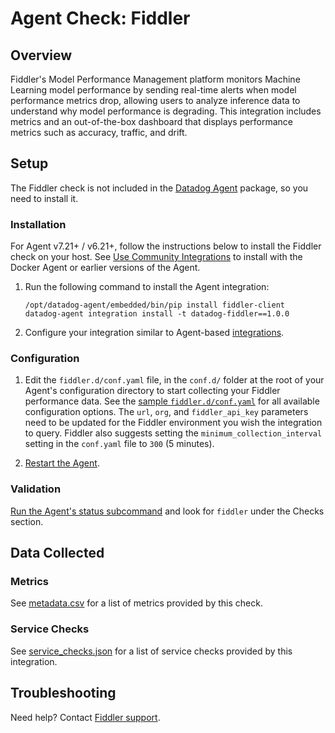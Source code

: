 # Agent Check: Fiddler

## Overview
Fiddler's Model Performance Management platform monitors Machine Learning model performance by sending real-time alerts when model performance metrics drop, allowing users to analyze inference data to understand why model performance is degrading. This integration includes metrics and an out-of-the-box dashboard that displays performance metrics such as accuracy, traffic, and drift.


## Setup

The Fiddler check is not included in the [Datadog Agent][2] package, so you need to install it.

### Installation

For Agent v7.21+ / v6.21+, follow the instructions below to install the Fiddler check on your host. See [Use Community Integrations][3] to install with the Docker Agent or earlier versions of the Agent.

1. Run the following command to install the Agent integration:

   ```shell
   /opt/datadog-agent/embedded/bin/pip install fiddler-client
   datadog-agent integration install -t datadog-fiddler==1.0.0
   ```

2. Configure your integration similar to Agent-based [integrations][4].

### Configuration

1. Edit the `fiddler.d/conf.yaml` file, in the `conf.d/` folder at the root of your Agent's configuration directory to start collecting your Fiddler performance data. See the [sample `fiddler.d/conf.yaml`][5] for all available configuration options. The `url`, `org`, and `fiddler_api_key` parameters need to be updated for the Fiddler environment you wish the integration to query. Fiddler also suggests setting the `minimum_collection_interval` setting in the `conf.yaml` file to `300` (5 minutes).

2. [Restart the Agent][6].

### Validation

[Run the Agent's status subcommand][7] and look for `fiddler` under the Checks section.

## Data Collected

### Metrics

See [metadata.csv][8] for a list of metrics provided by this check.

### Service Checks

See [service_checks.json][9] for a list of service checks provided by this integration.

## Troubleshooting

Need help? Contact [Fiddler support][10].

[1]: https://fiddler.ai
[2]: https://app.datadoghq.com/account/settings#agent
[3]: https://docs.datadoghq.com/agent/guide/use-community-integrations/
[4]: https://docs.datadoghq.com/getting_started/integrations/
[5]: https://github.com/DataDog/integrations-extras/blob/master/fiddler/datadog_checks/fiddler/data/conf.yaml.example
[6]: https://docs.datadoghq.com/agent/guide/agent-commands/#start-stop-and-restart-the-agent
[7]: https://docs.datadoghq.com/agent/guide/agent-commands/#agent-status-and-information
[8]: https://github.com/DataDog/integrations-extras/blob/master/fiddler/metadata.csv
[9]: https://github.com/DataDog/integrations-extras/blob/master/fiddler/assets/service_checks.json
[10]: https://fiddlerlabs.zendesk.com/hc/en-us

